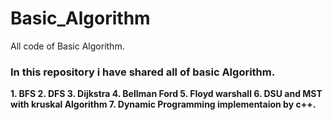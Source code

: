 # Basic_Algorithm
All code of Basic Algorithm.
<h3> In this repository i have shared all of basic Algorithm. </h3>
<b>
1. BFS </n>
2. DFS </n>
3. Dijkstra</n>
4. Bellman Ford</n>
5. Floyd warshall</n>
6. DSU and MST with kruskal Algorithm</n>
7. Dynamic Programming</n>
implementaion by c++.
</b>
